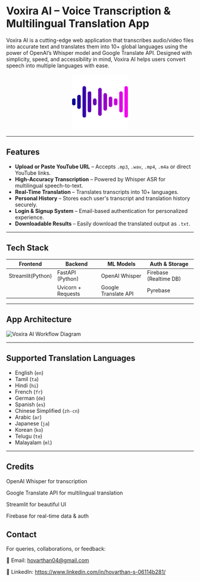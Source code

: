 #  Voxira AI – Voice Transcription & Multilingual Translation App

Voxira AI is a cutting-edge web application that transcribes audio/video files into accurate text and translates them into 10+ global languages using the power of OpenAI’s Whisper model and Google Translate API. Designed with simplicity, speed, and accessibility in mind, Voxira AI helps users convert speech into multiple languages with ease.

<p align="center">
  <img src="icon.webp" width="150" alt="Voxira Logo" />
</p>

---

##  Features

-  **Upload or Paste YouTube URL** – Accepts `.mp3`, `.wav`, `.mp4`, `.m4a` or direct YouTube links.
-  **High-Accuracy Transcription** – Powered by Whisper ASR for multilingual speech-to-text.
-  **Real-Time Translation** – Translates transcripts into 10+ languages.
-  **Personal History** – Stores each user's transcript and translation history securely.
-  **Login & Signup System** – Email-based authentication for personalized experience.
-  **Downloadable Results** – Easily download the translated output as `.txt`.

---

##  Tech Stack

| Frontend          | Backend              | ML Models            | Auth & Storage         |
|------------------ |----------------------|----------------------|--------------------    |
| Streamlit(Python) | FastAPI (Python)     | OpenAI Whisper       | Firebase (Realtime DB) |
                    | Uvicorn + Requests   | Google Translate API | Pyrebase               |

---

## App Architecture

<img width="1536" height="1024" alt="Voxira AI Workflow Diagram" src="https://github.com/user-attachments/assets/bb661bc3-5fd4-42a1-ade0-f352108522df" />

---

##  Supported Translation Languages

- English (`en`)
- Tamil (`ta`)
- Hindi (`hi`)
- French (`fr`)
- German (`de`)
- Spanish (`es`)
- Chinese Simplified (`zh-cn`)
- Arabic (`ar`)
- Japanese (`ja`)
- Korean (`ko`)
- Telugu (`te`)
- Malayalam (`ml`)

---

## Credits

OpenAI Whisper for transcription

Google Translate API for multilingual translation

Streamlit for beautiful UI

Firebase for real-time data & auth

## Contact

For queries, collaborations, or feedback:

📧 Email: hovarthan04@gmail.com

🔗 LinkedIn: https://www.linkedin.com/in/hovarthan-s-06114b281/
